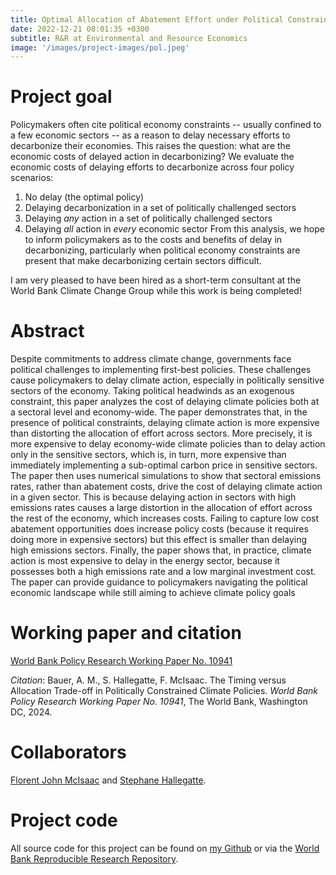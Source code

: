 ```yaml
---
title: Optimal Allocation of Abatement Effort under Political Constraints
date: 2022-12-21 08:01:35 +0300
subtitle: R&R at Environmental and Resource Economics
image: '/images/project-images/pol.jpeg'
---
```


# Project goal 
Policymakers often cite political economy constraints -- usually confined to a few economic sectors -- as a reason to delay necessary efforts to decarbonize their economies. This raises the question: what are the economic costs of delayed action in decarbonizing? We evaluate the economic costs of delaying efforts to decarbonize across four policy scenarios:
1. No delay (the optimal policy)
2. Delaying decarbonization in a set of politically challenged sectors
3. Delaying *any* action in a set of politically challenged sectors
4. Delaying *all* action in *every* economic sector
From this analysis, we hope to inform policymakers as to the costs and benefits of delay in decarbonizing, particularly when political economy constraints are present that make decarbonizing certain sectors difficult.

I am very pleased to have been hired as a short-term consultant at the World Bank Climate Change Group while this work is being completed!

# Abstract
Despite commitments to address climate change, governments face political challenges to implementing first-best policies. These challenges cause policymakers to delay climate action, especially in politically sensitive sectors of the economy. Taking political headwinds as an exogenous constraint, this paper analyzes the cost of delaying climate policies both at a sectoral level and economy-wide. The paper demonstrates that, in the presence of political constraints, delaying climate action is more expensive than distorting the allocation of effort across sectors. More precisely, it is more expensive to delay economy-wide climate policies than to delay action only in the sensitive sectors, which is, in turn, more expensive than immediately implementing a sub-optimal carbon price in sensitive sectors. The paper then uses numerical simulations to show that sectoral emissions rates, rather than abatement costs, drive the cost of delaying climate action in a given sector. This is because delaying action in sectors with high emissions rates causes a large distortion in the allocation of effort across the rest of the economy, which increases costs. Failing to capture low cost abatement opportunities does increase policy costs (because it requires doing more in expensive sectors) but this effect is smaller than delaying high emissions sectors. Finally, the paper shows that, in practice, climate action is most expensive to delay in the energy sector, because it possesses both a high emissions rate and a low marginal investment cost. The paper can provide guidance to policymakers navigating the political economic landscape while still aiming to achieve climate policy goals

# Working paper and citation
[World Bank Policy Research Working Paper No. 10941](https://documents.worldbank.org/en/publication/documents-reports/documentdetail/099144211072445400/idu166da20581c28314e5619c6512a33b683eb58)

_Citation_: Bauer, A. M., S. Hallegatte, F. McIsaac. The Timing versus Allocation Trade-off in Politically Constrained Climate Policies. *World Bank Policy Research Working Paper No. 10941*, The World Bank, Washington DC, 2024.

# Collaborators
[Florent John McIsaac](https://florent.mcisaac.fr/) and [Stephane Hallegatte](https://www.worldbank.org/en/about/people/s/stephane-hallegatte).

# Project code
All source code for this project can be found on [my Github](https://github.com/adam-bauer-34/BHM-pol-econ-reprod) or via the [World Bank Reproducible Research Repository](https://reproducibility.worldbank.org/index.php/catalog/217).
